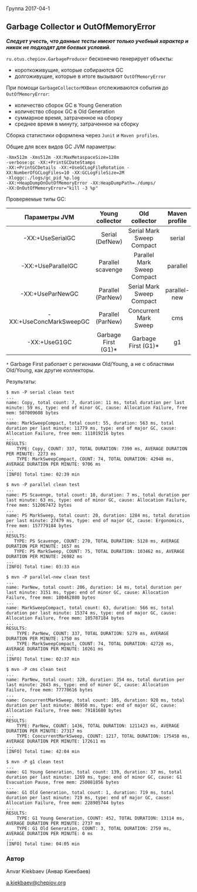 Группа 2017-04-1

## Garbage Collector и OutOfMemoryError

_**Следует учесть, что данные тесты имеют только учебный характер
и никак не подходят для боевых условий.**_

`ru.otus.chepiov.GarbageProducer` бесконечно генерирует объекты:
* короткоживущие, которые собираются GC
* долгоживущие, которые в итоге вызывают `OutOfMemoryError`

При помощи `GarbageCollectorMXBean` отслеживаются события до `OutOfMemoryError`:
* количество сборок GC в Young Generation
* количество сборок GC в Old Generation
* суммарное время, затраченное на сборку
* среднее время в минуту, затраченное на сборку


Сборка статистики оформлена через `Junit` и `Maven profiles`.

Общие для всех видов GC JVM параметры:

```
-Xmx512m -Xms512m -XX:MaxMetaspaceSize=128m
-verbose:gc -XX:+PrintGCDateStamps
-XX:+PrintGCDetails -XX:+UseGCLogFileRotation -XX:NumberOfGCLogFiles=10 -XX:GCLogFileSize=2M
-Xloggc:./logs/gc_pid_%p.log 
-XX:+HeapDumpOnOutOfMemoryError -XX:HeapDumpPath=./dumps/
-XX:OnOutOfMemoryError="kill -3 %p"
```

Проверяемые типы GC:

| Параметры JVM  | Young collector | Old collector | Maven profile |
| :-----------:  | :-------------: | :-----------: | :-----------: |
| -XX:+UseSerialGC  | Serial (DefNew) | Serial Mark Sweep Compact | serial |
| -XX:+UseParallelGC | Parallel scavenge | Parallel Mark Sweep Compact | parallel |
| -XX:+UseParNewGC | Parallel (ParNew) | Serial Mark Sweep Compact | parallel-new |
| -XX:+UseConcMarkSweepGC | Parallel (ParNew) | Concurrent Mark Sweep | cms |
| -XX:+UseG1GC | Garbage First (G1)* | Garbage First (G1)* | g1 |

`*` Garbage First работает с регионами Old/Young, а не с областями Old/Young, как другие коллекторы.

Результаты:
```
$ mvn -P serial clean test
...
name: Copy, total count: 7, duration: 11 ms, total duration per last minute: 59 ms, type: end of minor GC, cause: Allocation Failure, free mem: 507009608 bytes
...
name: MarkSweepCompact, total count: 55, duration: 563 ms, total duration per last minute: 11779 ms, type: end of major GC, cause: Allocation Failure, free mem: 111019216 bytes
...
RESULTS:
    TYPE: Copy, COUNT: 337, TOTAL DURATION: 7390 ms, AVERAGE DURATION PER MINUTE: 2273 ms
    TYPE: MarkSweepCompact, COUNT: 74, TOTAL DURATION: 42948 ms, AVERAGE DURATION PER MINUTE: 9706 ms
...
[INFO] Total time: 02:39 min
```
```
$ mvn -P parallel clean test
...
name: PS Scavenge, total count: 10, duration: 7 ms, total duration per last minute: 63 ms, type: end of minor GC, cause: Allocation Failure, free mem: 512067472 bytes
...
name: PS MarkSweep, total count: 20, duration: 1284 ms, total duration per last minute: 27479 ms, type: end of major GC, cause: Ergonomics, free mem: 157779184 bytes
...
RESULTS:
   TYPE: PS Scavenge, COUNT: 270, TOTAL DURATION: 5128 ms, AVERAGE DURATION PER MINUTE: 1657 ms
   TYPE: PS MarkSweep, COUNT: 75, TOTAL DURATION: 103462 ms, AVERAGE DURATION PER MINUTE: 26982 ms
...
[INFO] Total time: 03:33 min
```
```
$ mvn -P parallel-new clean test
...
name: ParNew, total count: 206, duration: 14 ms, total duration per last minute: 3151 ms, type: end of minor GC, cause: Allocation Failure, free mem: 180462880 bytes
...
name: MarkSweepCompact, total count: 63, duration: 566 ms, total duration per last minute: 15374 ms, type: end of major GC, cause: Allocation Failure, free mem: 105787184 bytes
...
RESULTS:
    TYPE: ParNew, COUNT: 337, TOTAL DURATION: 5279 ms, AVERAGE DURATION PER MINUTE: 1750 ms
    TYPE: MarkSweepCompact, COUNT: 74, TOTAL DURATION: 42728 ms, AVERAGE DURATION PER MINUTE: 10261 ms
...
[INFO] Total time: 02:37 min
```
```
$ mvn -P cms clean test
...
name: ParNew, total count: 328, duration: 354 ms, total duration per last minute: 2643 ms, type: end of minor GC, cause: Allocation Failure, free mem: 77770616 bytes
...
name: ConcurrentMarkSweep, total count: 105, duration: 920 ms, total duration per last minute: 86950 ms, type: end of major GC, cause: Allocation Failure, free mem: 79181680 bytes
...
RESULTS:
    TYPE: ParNew, COUNT: 1436, TOTAL DURATION: 1211423 ms, AVERAGE DURATION PER MINUTE: 27317 ms
    TYPE: ConcurrentMarkSweep, COUNT: 1217, TOTAL DURATION: 175458 ms, AVERAGE DURATION PER MINUTE: 172611 ms
...
[INFO] Total time: 42:04 min
```
```
$ mvn -P g1 clean test
...
name: G1 Young Generation, total count: 139, duration: 37 ms, total duration per last minute: 1269 ms, type: end of minor GC, cause: G1 Evacuation Pause, free mem: 250081856 bytes
...
name: G1 Old Generation, total count: 1, duration: 719 ms, total duration per last minute: 719 ms, type: end of major GC, cause: Allocation Failure, free mem: 228905744 bytes
...
RESULTS:
    TYPE: G1 Young Generation, COUNT: 452, TOTAL DURATION: 13114 ms, AVERAGE DURATION PER MINUTE: 2737 ms
    TYPE: G1 Old Generation, COUNT: 3, TOTAL DURATION: 2759 ms, AVERAGE DURATION PER MINUTE: 0 ms
...
[INFO] Total time: 04:05 min
```
### Автор 
Anvar Kiekbaev (Анвар Киекбаев)

a.kiekbaev@chepiov.org